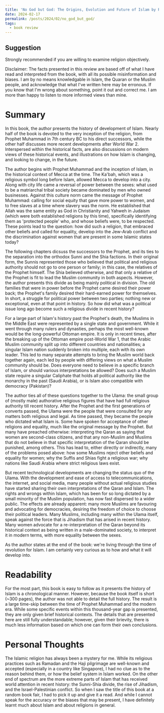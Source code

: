 ```yaml
---
title: 'No God but God: The Origins, Evolution and Future of Islam by Reza Aslan'
date: 2024-02-17
permalink: /posts/2024/02/no_god_but_god/
tags:
  - book review
---
```


Suggestion
------
Strongly recommended if you are willing to examine religion objectively.

Disclaimer: The facts presented in this review are based off of what I have read and interpreted from the book, with all its possible misinformation and biases. I am by no means knowledgable in Islam, the Quaran or the Muslim people, and acknowledge that what I've written here may be erronous. If you know that I'm wrong about something, point it out and correct me. I am more than happy to listen to more informed views than mine.


Summary
======
In this book, the author presents the history of development of Islam. Nearly half of the book is devoted to the very inception of the religion, from Prophet Muhammad in 7th century BC to his direct successors, while the other half discusses more recent developments after World War 2. Interspersed within the historical facts, are also discussions on modern views of these historical events, and illustrations on how Islam is changing, and looking to change, in the future.

The author begins with Prophet Muhammad and the inception of Islam, in the historical context of Mecca at the time. The Ka'bah, which was a religious symbol long before Islam, allowed Mecca to develop into a city. Along with city life came a reversal of power between the sexes: what used to be a matriarchal tribal society became dominated by men who owned businesses. Against this culture norm came the message of Prophet Muhammad: calling for social equity that gave more power to women, and to free slaves at a time where slavery was the norm. He established that Allah was the same entity as God in Christianity and Yahweh in Judaism (which were both established religions by this time), specifically identifying them as 'protected people' who, and whose beliefs were, to be respected. These points lead to the question: how did such a religion, that embraced other beliefs and called for equality, develop into the Jew-Arab conflict and the discrimination against women that are present in some Islamic states today?

The following chapters dicsuss the successors to the Prophet, and its ties to the separation into the orthodox Sunni and the Shia factions. In their original form, the Sunnis represented those who believed that political and religious authority should not go to one person or family; in this case, the relatives of the Prophet himself. The Shia believed otherwise, and that only a relative of the Prophet is fit to lead the Muslim community in both aspects. However, the author presents this divide as being mainly political in division. The old families that were in power before the Prophet came desired their power back; the Prophet's family desired their hard-earned power for themselves. In short, a struggle for political power between two parties; nothing new or exceptional, even at that point in history. So how did what was a political issue long ago become such a religious divide in recent history?

For a large part of Islam's history past the Prophet's death, the Muslims in the Middle East were represented by a single state and government. While it went through many rulers and dynasties, perhaps the most well-known would be the long-powerful Ottoman empire. It is only in recent times, after the breaking up of the Ottoman empire post-World War 1, that the Arabic Muslim community split up into different countries and nationalities; a singular Islam nation suddenly broken into multiple, each with its own leader. This led to many separate attempts to bring the Muslim world back together again, each led by people with differing views on what a Muslim community should be. Does everyone need to believe in a specific branch of Islam, or should various interpretations be allowed? Does such a Muslim state require a singular Caliphate that holds all political authority like the monarchy in the past (Saudi Arabia), or is Islam also compatible with democracy (Pakistan)? 

The author ties all of these questions together to the Ulama: the small group of (mostly male) authorative religious figures that have had full religious authority till recent history. After the Prophet and the first generations of converts passed, the Ulama were the people that were consulted for any matters both religious and legal. As time passed, they became the people who dictated what Islam is. Some have spoken for acceptance of other religions and equality, much like the original message by the Prophet. But many have preached otherwise: interpreting the Qaran as saying that women are second-class citizens, and that any non-Muslim and Muslims that do not believe in that specific interpretation of the Qaran should be punished, among others. This has lead to, either directly or indirectly, many of the problems posed above: how some Muslims reject other beliefs and equality for women; why the Suffis and Shias fight a religious war; why nations like Saudi Arabia where strict religious laws exist.

But recent technological developments are changing the status quo of the Ulama. With the development and ease of access to telecommunications, the internet, and social media, many people without actual religious studies have started sharing their own interpretations of the Qaran and Islam. The rights and wrongs within Islam, which has been for so long dictated by a small minority of the Muslim population, has now fast dispersed to a wider public. The effects are already apparent: many more Muslims are favouring and advocating for democracies, desiring the freedom of choice to choose their political leaders. Many Muslims, including many within the Ulama itself, speak against the force that is Jihadism that has arised in recent history. Many women advocate for a re-interpretation of the Qaran beyond its historical context as being written in a male-dominated society, to interpret it in modern terms, with more equality between the sexes. 

As the author states at the end of the book: we're living through the time of revolution for Islam. I am certainly very curious as to how and what it will develop into.

Readability
======
For the most part, this book is easy to follow as it presents the history of Islam is a chronological manner. However, because the book itself is short (~300 pages), the author was not able to detail the full history. The result is a large time-skip between the time of Prophet Muhammad and the modern era. While some specific events within this thousand-year gap is presented, they are only given brief historical contexts. The details that are presented here are still fully understandable; however, given their brievity, there is much less information based on which one can form their own conclusions. 

Personal Thoughts
======
The Islamic religion has always been a mystery for me. While its religious practices such as Ramadan and the Haji pilgrimage are well-known and accepted (especially in a country like Singapore), I had no clue as to the reason behind them, or how the belief system in Islam worked. On the other end of spectrum are the more extreme parts of Islam that has received world attention in recent history: the Sunni-Shia divide, the rise of Jihadism, and the Israel-Palestinian conflict. So when I saw the title of this book at a random book fair, I had to pick it up and give it a read. And while I cannot speak for the accuracy or the biases that may be present, I have definitely learnt much about Islam and about religions in general.